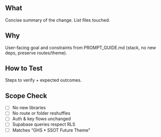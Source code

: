 ## What
Concise summary of the change. List files touched.

## Why
User-facing goal and constraints from PROMPT_GUIDE.md (stack, no new deps, preserve routes/theme).

## How to Test
Steps to verify + expected outcomes.

## Scope Check
- [ ] No new libraries
- [ ] No route or folder reshuffles
- [ ] Auth & key flows unchanged
- [ ] Supabase queries respect RLS
- [ ] Matches “GHS • SSOT Future Theme”
